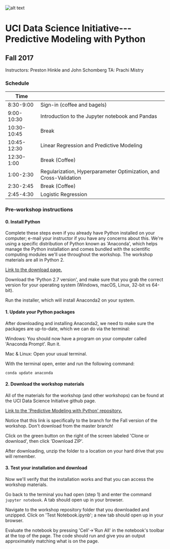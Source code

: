 ![alt text](http://datascience.uci.edu/wp-content/uploads/sites/2/2014/09/data_science_logo_with_image1.png 'UCI_data_science')

# UCI Data Science Initiative---Predictive Modeling with Python
## Fall 2017

Instructors: Preston Hinkle and John Schomberg
TA: Prachi Mistry

### Schedule


| Time        |                                                                   |
|-------------|-------------------------------------------------------------------|
| 8:30-9:00   | Sign-in (coffee and bagels)                                       |
| 9:00-10:30  | Introduction to the Jupyter notebook and Pandas                   |
| 10:30-10:45 | Break                                                             |
| 10:45-12:30 | Linear Regression and Predictive Modeling                         |
| 12:30-1:00  | Break (Coffee)                                                    |
| 1:00-2:30   | Regularization, Hyperparameter Optimization, and Cross-Validation |
| 2:30-2:45   | Break (Coffee)                                                    |
| 2:45-4:30   | Logistic Regression                                               |


### Pre-workshop instructions

#### 0. Install Python

Complete these steps even if you already have Python installed on your computer; e-mail your instructor if you have any concerns about this. We're using a specific distribution of Python known as 'Anaconda', which helps manage the Python installation and comes bundled with the scientific computing modules we'll use throughout the workshop. The workshop materials are all in Python 2.

[Link to the download page.](https://www.anaconda.com/download)

Download the 'Python 2.7 version', and make sure that you grab the correct version for your operating system (Windows, macOS, Linux, 32-bit vs 64-bit).

Run the installer, which will install Anaconda2 on your system.

#### 1. Update your Python packages

After downloading and installing Anaconda2, we need to make sure the packages are up-to-date, which we can do via the terminal:

Windows: You should now have a program on your computer called 'Anaconda Prompt'. Run it.

Mac & Linux: Open your usual terminal.

With the terminal open, enter and run the following command:

    conda update anaconda

#### 2. Download the workshop materials

All of the materials for the workshop (and other workshops) can be found at the UCI Data Science Initiative github page.

[Link to the 'Predictive Modeling with Python' repository.](https://github.com/UCIDataScienceInitiative/PredictiveModeling_withPython/tree/fall_17)

Notice that this link is specifically to the branch for the Fall version of the workshop. Don't download from the master branch!

Click on the green button on the right of the screen labeled 'Clone or download', then click 'Download ZIP'.

After downloading, unzip the folder to a location on your hard drive that you will remember.


#### 3. Test your installation and download

Now we'll verify that the installation works and that you can access the workshop materials. 

Go back to the terminal you had open (step 1) and enter the command `jupyter notebook`. A tab should open up in your browser. 

Navigate to the workshop repository folder that you downloaded and unzipped. Click on 'Test Notebook.ipynb'; a new tab should open up in your browser. 

Evaluate the notebook by pressing 'Cell'->'Run All' in the notebook's toolbar at the top of the page. The code should run and give you an output approximately matching what is on the page.
